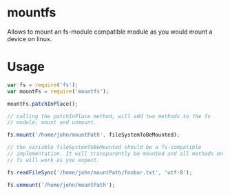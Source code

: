 # mountfs

Allows to mount an fs-module compatible module as you would mount a
device on linux.

# Usage

```js
var fs = require('fs');
var mountFs = require('mountfs');

mountFs.patchInPlace();

// calling the patchInPlace method, will add two methods to the fs
// module; mount and unmount.

fs.mount('/home/john/mountPath', fileSystemToBeMounted);

// the variable fileSystemToBeMounted should be a fs-compatible
// implementation. It will transparently be mounted and all methods on
// fs will work as you expect.

fs.readFileSync('/home/john/mountPath/foobar.txt', 'utf-8');

fs.unmount('/home/john/mountPath');
```
